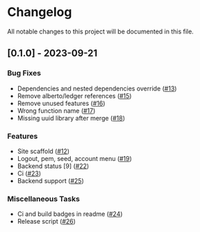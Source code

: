 # Changelog

All notable changes to this project will be documented in this file.

## [0.1.0] - 2023-09-21

### Bug Fixes

- Dependencies and nested dependencies override ([#13](https://github.com/liftedinit/many-rs/issues/13))
- Remove alberto/ledger references ([#15](https://github.com/liftedinit/many-rs/issues/15))
- Remove unused features ([#16](https://github.com/liftedinit/many-rs/issues/16))
- Wrong function name ([#17](https://github.com/liftedinit/many-rs/issues/17))
- Missing uuid library after merge ([#18](https://github.com/liftedinit/many-rs/issues/18))

### Features

- Site scaffold ([#12](https://github.com/liftedinit/many-rs/issues/12))
- Logout, pem, seed, account menu ([#19](https://github.com/liftedinit/many-rs/issues/19))
- Backend status [9] ([#22](https://github.com/liftedinit/many-rs/issues/22))
- Ci ([#23](https://github.com/liftedinit/many-rs/issues/23))
- Backend support ([#25](https://github.com/liftedinit/many-rs/issues/25))

### Miscellaneous Tasks

- Ci and build badges in readme ([#24](https://github.com/liftedinit/many-rs/issues/24))
- Release script ([#26](https://github.com/liftedinit/many-rs/issues/26))

